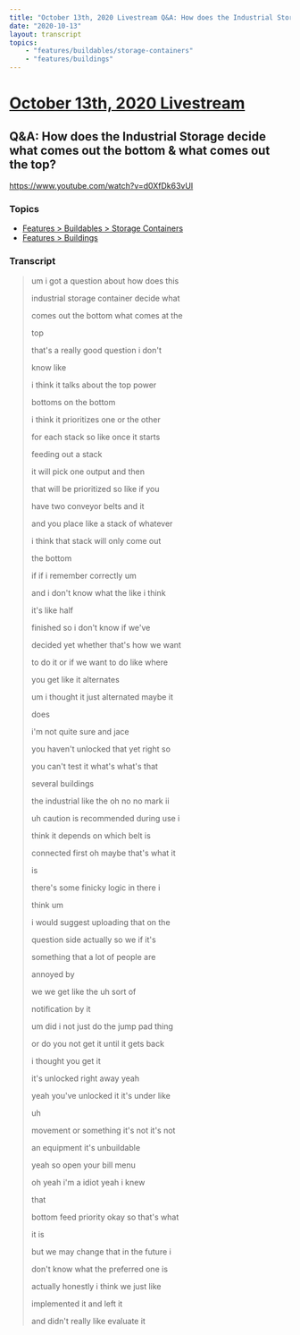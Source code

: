 ```yaml
---
title: "October 13th, 2020 Livestream Q&A: How does the Industrial Storage decide what comes out the bottom & what comes out the top?"
date: "2020-10-13"
layout: transcript
topics:
    - "features/buildables/storage-containers"
    - "features/buildings"
---
```

# [October 13th, 2020 Livestream](../2020-10-13.md)
## Q&A: How does the Industrial Storage decide what comes out the bottom & what comes out the top?
https://www.youtube.com/watch?v=d0XfDk63vUI

### Topics
* [Features > Buildables > Storage Containers](../topics/features/buildables/storage-containers.md)
* [Features > Buildings](../topics/features/buildings.md)

### Transcript

> um i got a question about how does this
> 
> industrial storage container decide what
> 
> comes out the bottom what comes at the
> 
> top
> 
> that's a really good question i don't
> 
> know like
> 
> i think it talks about the top power
> 
> bottoms on the bottom
> 
> i think it prioritizes one or the other
> 
> for each stack so like once it starts
> 
> feeding out a stack
> 
> it will pick one output and then
> 
> that will be prioritized so like if you
> 
> have two conveyor belts and it
> 
> and you place like a stack of whatever
> 
> i think that stack will only come out
> 
> the bottom
> 
> if if i remember correctly um
> 
> and i don't know what the like i think
> 
> it's like half
> 
> finished so i don't know if we've
> 
> decided yet whether that's how we want
> 
> to do it or if we want to do like where
> 
> you get like it alternates
> 
> um i thought it just alternated maybe it
> 
> does
> 
> i'm not quite sure and jace
> 
> you haven't unlocked that yet right so
> 
> you can't test it what's what's that
> 
> several buildings
> 
> the industrial like the oh no no mark ii
> 
> uh caution is recommended during use i
> 
> think it depends on which belt is
> 
> connected first oh maybe that's what it
> 
> is
> 
> there's some finicky logic in there i
> 
> think um
> 
> i would suggest uploading that on the
> 
> question side actually so we if it's
> 
> something that a lot of people are
> 
> annoyed by
> 
> we we get like the uh sort of
> 
> notification by it
> 
> um did i not just do the jump pad thing
> 
> or do you not get it until it gets back
> 
> i thought you get it
> 
> it's unlocked right away yeah
> 
> yeah you've unlocked it it's under like
> 
> uh
> 
> movement or something it's not it's not
> 
> an equipment it's unbuildable
> 
> yeah so open your bill menu
> 
> oh yeah i'm a idiot yeah i knew
> 
> that
> 
> bottom feed priority okay so that's what
> 
> it is
> 
> but we may change that in the future i
> 
> don't know what the preferred one is
> 
> actually honestly i think we just like
> 
> implemented it and left it
> 
> and didn't really like evaluate it
> 
